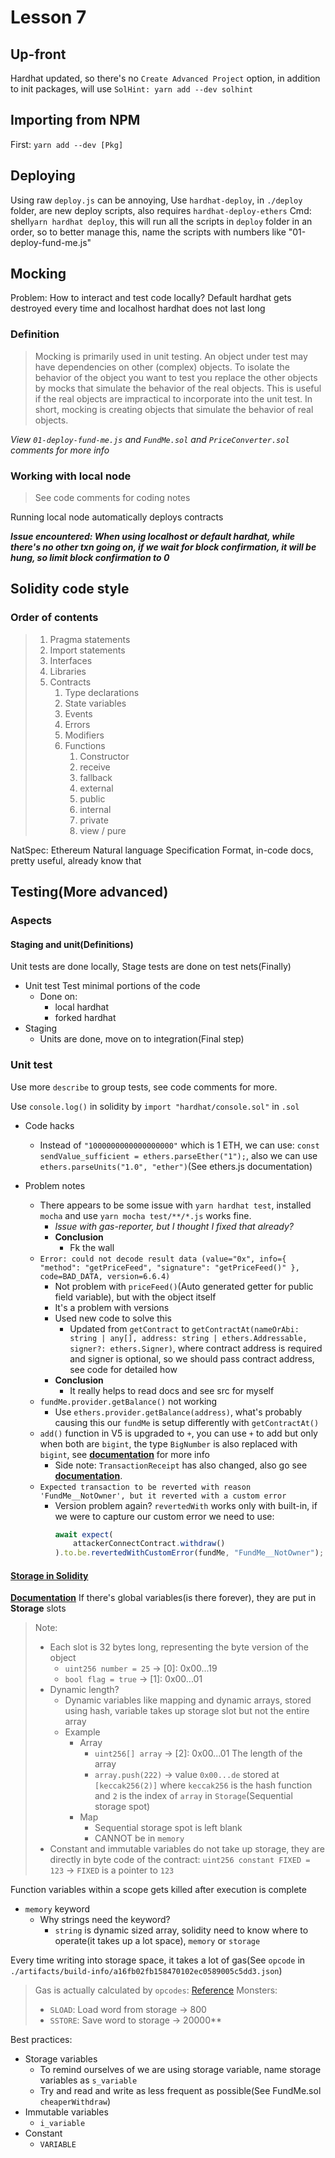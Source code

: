 # Lesson 7

## Up-front

Hardhat updated, so there's no `Create Advanced Project` option, in addition to init packages, will use `SolHint: yarn add --dev solhint`

## Importing from NPM

First: `yarn add --dev [Pkg]`

## Deploying

Using raw `deploy.js` can be annoying, Use `hardhat-deploy`, in `./deploy` folder, are new deploy scripts, also requires `hardhat-deploy-ethers`
Cmd: shell`yarn hardhat deploy`, this will run all the scripts in `deploy` folder in an order, so to better manage this, name the scripts with numbers like "01-deploy-fund-me.js"

## Mocking

Problem: How to interact and test code locally? Default hardhat gets destroyed every time and localhost hardhat does not last long

### Definition

> Mocking is primarily used in unit testing. An object under test may have dependencies on other (complex) objects. To isolate the behavior of the object you want to test you replace the other objects by mocks that simulate the behavior of the real objects. This is useful if the real objects are impractical to incorporate into the unit test. In short, mocking is creating objects that simulate the behavior of real objects.

_View `01-deploy-fund-me.js` and `FundMe.sol` and `PriceConverter.sol` comments for more info_

### Working with local node

> See code comments for coding notes

Running local node automatically deploys contracts

**_Issue encountered: When using localhost or default hardhat, while there's no other txn going on, if we wait for block confirmation, it will be hung, so limit block confirmation to 0_**

## Solidity code style

### Order of contents

> 1. Pragma statements
> 2. Import statements
> 3. Interfaces
> 4. Libraries
> 5. Contracts
>     1. Type declarations
>     2. State variables
>     3. Events
>     4. Errors
>     5. Modifiers
>     6. Functions
>         1. Constructor
>         2. receive
>         3. fallback
>         4. external
>         5. public
>         6. internal
>         7. private
>         8. view / pure

NatSpec: Ethereum Natural language Specification Format, in-code docs, pretty useful, already know that

## Testing(More advanced)

### Aspects

#### Staging and unit(Definitions)

Unit tests are done locally, Stage tests are done on test nets(Finally)

-   Unit test
    Test minimal portions of the code
    -   Done on:
        -   local hardhat
        -   forked hardhat
-   Staging
    -   Units are done, move on to integration(Final step)

### Unit test

Use more `describe` to group tests, see code comments for more.

Use `console.log()` in solidity by `import "hardhat/console.sol"` in `.sol`

-   Code hacks

    -   Instead of `"1000000000000000000"` which is 1 ETH, we can use: `const sendValue_sufficient = ethers.parseEther("1");`, also we can use `ethers.parseUnits("1.0", "ether")`(See ethers.js documentation)

-   Problem notes
    -   There appears to be some issue with `yarn hardhat test`, installed `mocha` and use `yarn mocha test/**/*.js` works fine.
        -   _Issue with gas-reporter, but I thought I fixed that already?_
        -   **Conclusion**
            -   Fk the wall
    -   `Error: could not decode result data (value="0x", info={ "method": "getPriceFeed", "signature": "getPriceFeed()" }, code=BAD_DATA, version=6.6.4)`
        -   Not problem with `priceFeed()`(Auto generated getter for public field variable), but with the object itself
        -   It's a problem with versions
        -   Used new code to solve this
            -   Updated from `getContract` to `getContractAt(nameOrAbi: string | any[], address: string | ethers.Addressable, signer?: ethers.Signer)`, where contract address is required and signer is optional, so we should pass contract address, see code for detailed how
        -   **Conclusion**
            -   It really helps to read docs and see src for myself
    -   `fundMe.provider.getBalance()` not working
        -   Use `ethers.provider.getBalance(address)`, what's probably causing this our `fundMe` is setup differently with `getContractAt()`
    -   `add()` function in V5 is upgraded to `+`, you can use `+` to add but only when both are `bigint`, the type `BigNumber` is also replaced with `bigint`, see **[documentation](https://docs.ethers.org/v6/migrating/#migrate-bigint)** for more info
        -   Side note: `TransactionReceipt` has also changed, also go see **[documentation](https://docs.ethers.org/v6/search/?search=TransactionResponse)**.
    -   `Expected transaction to be reverted with reason 'FundMe__NotOwner', but it reverted with a custom error`
        -   Version problem again? `revertedWith` works only with built-in, if we were to capture our custom error we need to use:
            ```javascript
            await expect(
            	attackerConnectContract.withdraw()
            ).to.be.revertedWithCustomError(fundMe, "FundMe__NotOwner");
            ```

#### [Storage in Solidity](https://www.youtube.com/watch?v=gyMwXuJrbJQ&t=42274s)

**[Documentation](https://docs.soliditylang.org/en/latest/internals/layout_in_storage.html)**
If there's global variables(is there forever), they are put in **Storage** slots

> Note:
>
> -   Each slot is 32 bytes long, representing the byte version of the object
>     -   `uint256 number = 25` -> [0]: 0x00...19
>     -   `bool flag = true` -> [1]: 0x00...01
> -   Dynamic length?
>     -   Dynamic variables like mapping and dynamic arrays, stored using hash, variable takes up storage slot but not the entire array
>       - Example
>           - Array
>               -   `uint256[] array` -> [2]: 0x00...01 The length of the array
>               -   `array.push(222)` -> value `0x00...de` stored at `[keccak256(2)]` where `keccak256` is the hash function and `2` is the index of `array` in `Storage`(Sequential storage spot)
>           - Map
>               - Sequential storage spot is left blank
>               - CANNOT be in `memory`
> - Constant and immutable variables do not take up storage, they are directly in byte code of the contract: `uint256 constant FIXED = 123` -> `FIXED` is a pointer to `123`

Function variables within a scope gets killed after execution is complete
- `memory` keyword
    - Why strings need the keyword?
        - `string` is dynamic sized array, solidity need to know where to operate(it takes up a lot space), `memory` or `storage` 

Every time writing into storage space, it takes a lot of gas(See `opcode` in `./artifacts/build-info/a16fb02fb158470102ec0589005c5dd3.json`)
> Gas is actually calculated by `opcodes`: [Reference](https://github.com/crytic/evm-opcodes)
> Monsters:
>   - `SLOAD`: Load word from storage -> 800
>   - `SSTORE`: Save word to storage -> 20000**

Best practices:
- Storage variables
    - To remind ourselves of we are using storage variable, name storage variables as `s_variable`
    - Try and read and write as less frequent as possible(See FundMe.sol `cheaperWithdraw`)
- Immutable variables
    - `i_variable`
- Constant
    - `VARIABLE`

####
